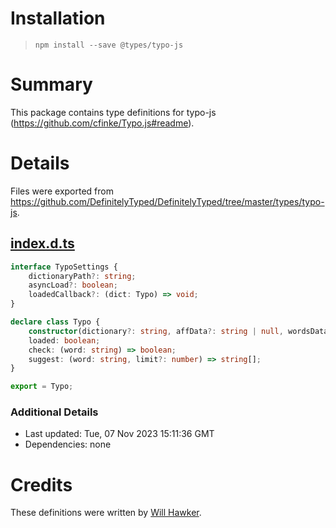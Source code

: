 # Installation
> `npm install --save @types/typo-js`

# Summary
This package contains type definitions for typo-js (https://github.com/cfinke/Typo.js#readme).

# Details
Files were exported from https://github.com/DefinitelyTyped/DefinitelyTyped/tree/master/types/typo-js.
## [index.d.ts](https://github.com/DefinitelyTyped/DefinitelyTyped/tree/master/types/typo-js/index.d.ts)
````ts
interface TypoSettings {
    dictionaryPath?: string;
    asyncLoad?: boolean;
    loadedCallback?: (dict: Typo) => void;
}

declare class Typo {
    constructor(dictionary?: string, affData?: string | null, wordsData?: string | null, settings?: TypoSettings);
    loaded: boolean;
    check: (word: string) => boolean;
    suggest: (word: string, limit?: number) => string[];
}

export = Typo;

````

### Additional Details
 * Last updated: Tue, 07 Nov 2023 15:11:36 GMT
 * Dependencies: none

# Credits
These definitions were written by [Will Hawker](https://github.com/whawker).
